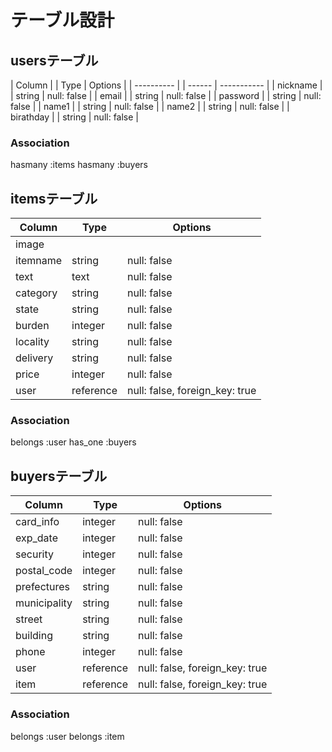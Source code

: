 # テーブル設計

##  usersテーブル

| Column     | | Type   | Options     |
| ---------- | | ------ | ----------- |
| nickname   | | string | null: false |
| email      | | string | null: false |
| password   | | string | null: false |
| name1      | | string | null: false |
| name2      | | string | null: false |
| birathday  | | string | null: false |

### Association
hasmany :items
hasmany :buyers


##  itemsテーブル

| Column     | Type       | Options                        |
| ---------- | ---------- | ------------------------------ |
| image      |            |                                | 
| itemname   | string     | null: false                    |
| text       | text       | null: false                    |
| category   | string     | null: false                    |
| state      | string     | null: false                    |
| burden     | integer    | null: false                    |
| locality   | string     | null: false                    |
| delivery   | string     | null: false                    |
| price      | integer    | null: false                    |
| user       | reference  | null: false, foreign_key: true |

### Association
belongs :user
has_one :buyers

##  buyersテーブル

| Column       | Type       | Options                        |
| ------------ | ---------- | ------------------------------ |
| card_info    | integer    | null: false                    |
| exp_date     | integer    | null: false                    |
| security     | integer    | null: false                    | 
| postal_code  | integer    | null: false                    |
| prefectures  | string     | null: false                    |
| municipality | string     | null: false                    |
| street       | string     | null: false                    |
| building     | string     | null: false                    |
| phone        | integer    | null: false                    |
| user         | reference  | null: false, foreign_key: true |
| item         | reference  | null: false, foreign_key: true |

### Association
belongs :user
belongs :item